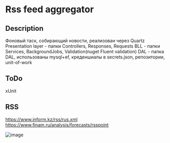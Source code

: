 # Rss feed aggregator
## Description
Фоновый таск, собирающий новости, реализован через Quartz
Presentation layer - папки Controllers, Responses, Requests
BLL - папки Services, BackgroundJobs, Validation(nuget Fluent validation)
DAL - папка DAL, использованы mysql+ef, креденшиалы в secrets.json, репозитории, unit-of-work

## ToDo
xUnit

## RSS
https://www.inform.kz/rss/rus.xml
https://www.finam.ru/analysis/forecasts/rsspoint


![image](https://user-images.githubusercontent.com/17678757/168676429-e8a832ba-c763-487d-b8dc-aa937ecd4059.png)

